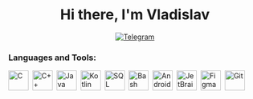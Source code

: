 <div id="header" align="center">
  <h1>Hi there, I'm Vladislav</h1>
  <a href="https://t.me/vlad_isman"> 
    <img src="https://img.shields.io/badge/Telegram-blue?style=for-the-badge&logo=telegram&logoColor=white" alt="Telegram"/>
  </a>
</div>

### Languages and Tools:
<img src="https://cdn.jsdelivr.net/gh/devicons/devicon/icons/c/c-original.svg" title="C" width="40" height="40" />&nbsp;
<img src="https://cdn.jsdelivr.net/gh/devicons/devicon/icons/cplusplus/cplusplus-original.svg" title="C++" width="40" height="40" />&nbsp;
<img src="https://cdn.jsdelivr.net/gh/devicons/devicon/icons/java/java-original.svg" title="Java" width="40" height="40" />&nbsp;
<img src="https://cdn.jsdelivr.net/gh/devicons/devicon/icons/kotlin/kotlin-original.svg" title="Kotlin" width="40" height="40" />&nbsp;
<img src="https://cdn.jsdelivr.net/gh/devicons/devicon/icons/sqlite/sqlite-original.svg" title="SQL" width="40" height="40" />&nbsp;
<img src="https://cdn.jsdelivr.net/gh/devicons/devicon/icons/bash/bash-original.svg" title="Bash" width="40" height="40" />&nbsp;
<img src="https://cdn.jsdelivr.net/gh/devicons/devicon/icons/android/android-original.svg" title="Android" width="40" height="40" />&nbsp;
<img src="https://cdn.jsdelivr.net/gh/devicons/devicon/icons/jetbrains/jetbrains-original.svg" title="JetBrains" width="40" height="40" />&nbsp;
<img src="https://cdn.jsdelivr.net/gh/devicons/devicon/icons/figma/figma-original.svg" title="Figma" width="40" height="40" />&nbsp;
<img src="https://cdn.jsdelivr.net/gh/devicons/devicon/icons/git/git-original.svg" title="Git" width="40" height="40" />&nbsp;

<!--
**Vladisman/vladisman** is a ✨ _special_ ✨ repository because its `README.md` (this file) appears on your GitHub profile.

Here are some ideas to get you started:

- 🔭 I’m currently working on ...
- 🌱 I’m currently learning ...
- 👯 I’m looking to collaborate on ...
- 🤔 I’m looking for help with ...
- 💬 Ask me about ...
- 📫 How to reach me: ...
- 😄 Pronouns: ...
- ⚡ Fun fact: ...
-->
